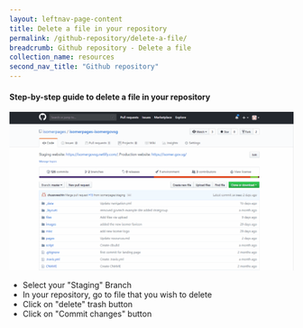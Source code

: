```yaml
---
layout: leftnav-page-content
title: Delete a file in your repository
permalink: /github-repository/delete-a-file/
breadcrumb: Github repository - Delete a file
collection_name: resources
second_nav_title: "Github repository"
---
```

#### **Step-by-step guide to delete a file in your repository**
![Deleting a file in your repository](/images/resources/deleting-file-to-your-repository.gif)

* Select your "Staging" Branch
* In your repository, go to file that you wish to delete
* Click on "delete" trash button
* Click on "Commit changes" button
